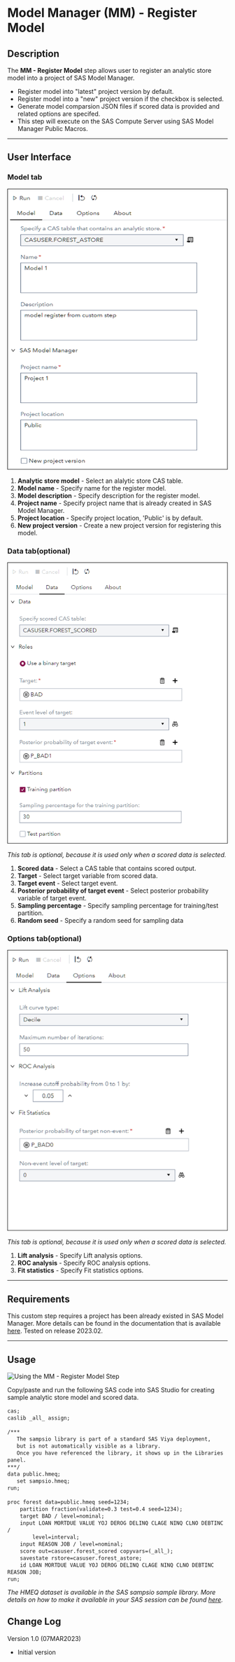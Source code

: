 # Model Manager (MM) - Register Model

## Description

The **MM - Register Model** step allows user to register an analytic store model into a project of SAS Model Manager. 
 * Register model into "latest" project version by default.
 * Register model into a "new" project version if the checkbox is selected.
 * Generate model comparsion JSON files if scored data is provided and related options are specifed.
 * This step will execute on the SAS Compute Server using SAS Model Manager Public Macros.

---
## User Interface  

### **Model tab** ###

   ![](img/register_model_tab.png)

1. **Analytic store model** - Select an alalytic store CAS table.  
2. **Model name** - Specify name for the register model.  
3. **Model description** - Specify description for the register model.  
4. **Project name** - Specify project name that is already created in SAS Model Manager.
5. **Project location** - Specify project location, 'Public' is by default.  
6. **New project version** - Create a new project version for registering this model.  


### **Data tab(optional)** ###

   ![](img/register_data_tab.png)

*This tab is optional, because it is used only when a scored data is selected.*

1. **Scored data** - Select a CAS table that contains scored output.  
2. **Target** - Select target variable from scored data.      
3. **Target event** - Select target event.
4. **Posterior probability of target event** - Select posterior probability variable of target event.  
5. **Sampling percentage** - Specify sampling percentage for training/test partition.
6. **Random seed** - Specify a random seed for sampling data

### **Options tab(optional)** ###

   ![](img/register_options_tab.png)

*This tab is optional, because it is used only when a scored data is selected.*

1. **Lift analysis** - Specify Lift analysis options.  
2. **ROC analysis** - Specify ROC analysis options.       
3. **Fit statistics** - Specify Fit statistics options.

---
## Requirements

This custom step requires a project has been already existed in SAS Model Manager. More details can be found in the documentation that is available [here](https://go.documentation.sas.com/doc/en/mdlmgrcdc/v_028/mdlmgrug/n0fokwp1r4ubmkn1hge4zndlhgna.htm). 
Tested on release 2023.02. 

---
## Usage

![Using the MM - Register Model Step](img/mm_register.gif)  


Copy/paste and run the following SAS code into SAS Studio for creating sample analytic store model and scored data.
```sas
cas; 
caslib _all_ assign; 

/*** 
   The sampsio library is part of a standard SAS Viya deployment, 
   but is not automatically visible as a library.  
   Once you have referenced the library, it shows up in the Libraries panel. 
***/ 
data public.hmeq; 
   set sampsio.hmeq; 
run; 

proc forest data=public.hmeq seed=1234;
	partition fraction(validate=0.3 test=0.4 seed=1234);
	target BAD / level=nominal;
	input LOAN MORTDUE VALUE YOJ DEROG DELINQ CLAGE NINQ CLNO DEBTINC / 
        level=interval;
	input REASON JOB / level=nominal;
	score out=casuser.forest_scored copyvars=(_all_);
	savestate rstore=casuser.forest_astore;
	id LOAN MORTDUE VALUE YOJ DEROG DELINQ CLAGE NINQ CLNO DEBTINC REASON JOB;
run;
```
*The HMEQ dataset is available in the SAS sampsio sample library. More details on how to make it available in your SAS session can be found [here](https://github.com/sassoftware/sas-studio-custom-steps/blob/main/docs/FAQ.md#what-sample-data-is-available-for-use-in-sas-studio-in-a-sas-viya-deployment).*

## Change Log

Version 1.0 (07MAR2023)  

  * Initial version  
  

